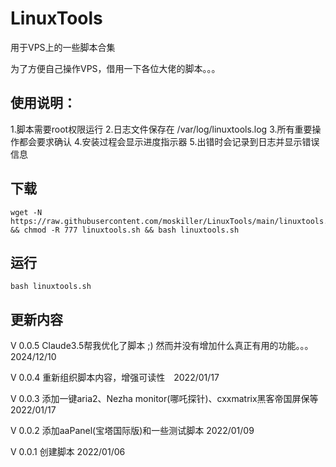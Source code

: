 # LinuxTools
用于VPS上的一些脚本合集    

为了方便自己操作VPS，借用一下各位大佬的脚本。。。

## 使用说明：

1.脚本需要root权限运行
2.日志文件保存在 /var/log/linuxtools.log
3.所有重要操作都会要求确认
4.安装过程会显示进度指示器
5.出错时会记录到日志并显示错误信息


## 下载

```shell
wget -N https://raw.githubusercontent.com/moskiller/LinuxTools/main/linuxtools.sh && chmod -R 777 linuxtools.sh && bash linuxtools.sh
```


## 运行
```shell
bash linuxtools.sh
```

## 更新内容
V 0.0.5 Claude3.5帮我优化了脚本 ;)  然而并没有增加什么真正有用的功能。。。  2024/12/10

V 0.0.4 重新组织脚本内容，增强可读性　2022/01/17

V 0.0.3 添加一键aria2、Nezha monitor(哪吒探针)、cxxmatrix黑客帝国屏保等 2022/01/17

V 0.0.2 添加aaPanel(宝塔国际版)和一些测试脚本 2022/01/09

V 0.0.1 创建脚本 2022/01/06
